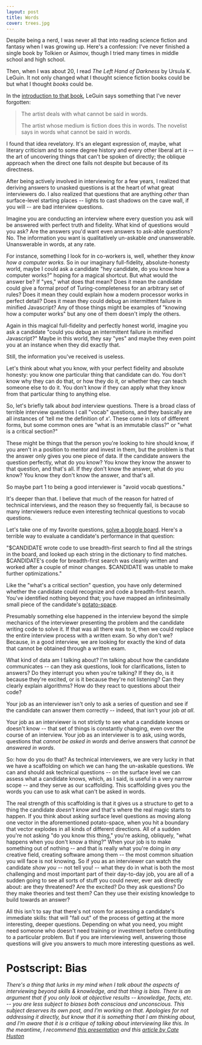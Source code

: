 ```yaml
---
layout: post
title: Words
cover: trees.jpg
---
```


Despite being a nerd, I was never all that into reading science fiction and fantasy when I was growing up. Here's a confession: I've never finished a single book by Tolkien or Asimov, though I tried many times in middle school and high school.

Then, when I was about 20, I read _The Left Hand of Darkness_ by Ursula K. LeGuin. It not only changed what I thought science fiction books could be but what I thought _books_ could be.

In the [introduction to that book](http://theliterarylink.com/leguinintro.html), LeGuin says something that I've never forgotten:

>The artist deals with what cannot be said in words.
>
>The artist whose medium is fiction does this in words. The novelist says in words what cannot be said in words.

I found that idea revelatory. It's an elegant expression of, maybe, what literary criticism and to some degree history and every other liberal art _is_ -- the art of uncovering things that can't be spoken of directly; the oblique approach when the direct one fails not despite but because of its directness.

After being actively involved in interviewing for a few years, I realized that deriving answers to unasked questions is at the heart of what great interviewers do. I also realized that questions that are anything _other_ than surface-level starting places -- lights to cast shadows on the cave wall, if you will -- are bad interview questions.

Imagine you are conducting an interview where every question you ask will be answered with perfect truth and fidelity. What kind of questions would you ask? Are the answers you'd want even answers to ask-able questions? No. The information you want is qualitatively un-askable _and_ unanswerable. Unanswerable in words, at any rate.

For instance, something I look for in co-workers is, well, whether they _know how a computer works_. So in our imaginary full-fidelity, absolute-honesty world, maybe I could ask a candidate "hey candidate, do you know how a computer works?" hoping for a magical shortcut. But what would the answer be? If "yes," what does that mean? Does it mean the candidate could give a formal proof of Turing-completeness for an arbitrary set of rules? Does it mean they could explain how a modern processor works in perfect detail? Does it mean they could debug an intermittent failure in minified Javascript? Any of those things might be examples of "knowing how a computer works" but any one of them doesn't imply the others.

Again in this magical full-fidelity and perfectly honest world, imagine you ask a candidate "could you debug an intermittent failure in minified Javascript?" Maybe in this world, they say "yes" and maybe they even point you at an instance when they did exactly that.

Still, the information you've received is useless.

Let's think about what you know, with your perfect fidelity and absolute honesty: you know one particular thing that candidate can do. You don't know why they can do that, or how they do it, or whether they can teach someone else to do it. You don't know if they can apply what they know from that particular thing to anything else.

So, let's briefly talk about _bad_ interview questions. There is a broad class of terrible interview questions I call "vocab" questions, and they basically are all instances of 'tell me the definition of _x_'. These come in lots of different forms, but some common ones are "what is an immutable class?" or "what is a critical section?"

These might be things that the person you're looking to hire should know, if you aren't in a position to mentor and invest in them, but the problem is that the answer only gives you one piece of data. If the candidate answers the question perfectly, what do you know? You know they know the answer to that question, and that's all. If they don't know the answer, what do you know? You know they don't know the answer, and that's all.

So maybe part 1 to being a good interviewer is "avoid vocab questions."

It's deeper than that. I believe that much of the reason for hatred of technical interviews, and the reason they so frequently fail, is because so many interviewers reduce even interesting technical questions to vocab questions.

Let's take one of my favorite questions, [solve a boggle board](http://stackoverflow.com/questions/746082/how-to-find-list-of-possible-words-from-a-letter-matrix-boggle-solver). Here's a terrible way to evaluate a candidate's performance in that question:

"$CANDIDATE wrote code to use breadth-first search to find all the strings in the board, and looked up each string in the dictionary to find matches. $CANDIDATE's code for breadth-first search was cleanly written and worked after a couple of minor changes. $CANDIDATE was unable to make further optimizations."

Like the "what's a critical section" question, you have only determined whether the candidate could recognize and code a breadth-first search. You've identified nothing beyond that; you have mapped an infinitesimally small piece of the candidate's [potato-space](/2015/12/16/lowering-the-bar/).

Presumably something else happened in the interview beyond the simple mechanics of the interviewer presenting the problem and the candidate writing code to solve it. If that was all there was to it, then we could replace the entire interview process with a written exam. So why don't we? Because, in a good interview, we are looking for exactly the kind of data that cannot be obtained through a written exam.

What kind of data am I talking about? I'm talking about how the candidate communicates -- can they ask questions, look for clarifications, listen to answers? Do they interrupt you when you're talking? If they do, is it because they're excited, or is it because they're not listening? Can they clearly explain algorithms? How do they react to questions about their code?

Your job as an interviewer isn't only to ask a series of question and see if the candidate can answer them correctly -- indeed, that isn't your job _at all_.

Your job as an interviewer is not strictly to see what a candidate knows or doesn't know -- that set of things is constantly changing, even over the course of an interview. Your job as an interviewer is to ask, using words, questions that _cannot be asked in words_ and derive answers that _cannot be answered in words_.

So: how do you do that? As technical interviewers, we are very lucky in that we have a scaffolding on which we can hang the un-askable questions. We can and should ask technical questions -- on the surface level we can assess what a candidate knows, which, as I said, is useful in a very narrow scope -- and they serve as our scaffolding. This scaffolding gives you the words you can use to ask what can't be asked in words.

The real strength of this scaffolding is that it gives us a structure to get to a thing the candidate _doesn't know_ and that's where the real magic starts to happen. If you think about asking surface level questions as moving along one vector in the aforementioned potato-space, when you hit a boundary that vector explodes in all kinds of different directions. All of a sudden you're not asking "do you know this thing," you're asking, obliquely, "what happens when you don't know a thing?" When your job is to make something out of nothing -- and that is really what you're doing in _any_ creative field, creating software among them -- the most common situation you will face is not knowing. So if you as an interviewer can watch the candidate _show you_ -- not tell you! -- what they do in what is both the most challenging and most important part of their day-to-day job, you are all of a sudden going to see all sorts of stuff you could never, ever ask directly about: are they threatened? Are the excited? Do they ask questions? Do they make theories and test them? Can they use their existing knowledge to build towards an answer?

All this isn't to say that there's not room for assessing a candidate's immediate skills: that will "fall out" of the process of getting at the more interesting, deeper questions. Depending on what you need, you might need someone who doesn't need training or investment before contributing to a particular problem. But if you are interviewing well, answering those questions will give you answers to much more interesting questions as well.

Postscript: Bias
===
_There's a thing that lurks in my mind when I talk about the aspects of interviewing beyond skills & knowledge, and that thing is bias. There is an argument that if you only look at objective results -- knowledge, facts, etc. -- you are less subject to biases both conscious and unconscious. This subject deserves its own post, and I'm working on that. Apologies for not addressing it directly, but know that it is something that I am thinking about, and I'm aware that it is a critique of talking about interviewing like this. In the meantime, I recommend [this presentation](https://www.youtube.com/watch?v=nLjFTHTgEVU) and this [article by Cate Huston](https://modelviewculture.com/pieces/we-hire-the-best)_
